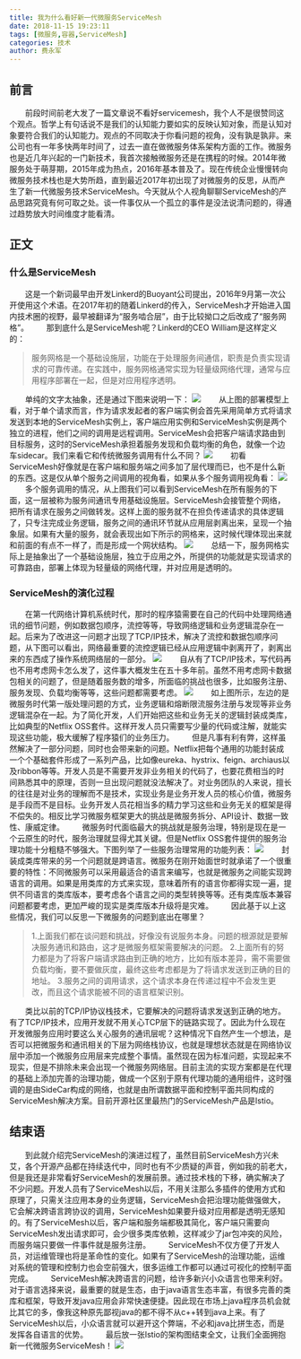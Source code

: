 ```yaml
---
title: 我为什么看好新一代微服务ServiceMesh
date: 2018-11-15 19:23:11
tags: [微服务,容器,ServiceMesh]
categories: 技术
author: 费永军
---
```

## 前言
&emsp;&emsp;前段时间前老大发了一篇文章说不看好servicemesh，我个人不是很赞同这个观点。哲学上有句话说不是我们的认知能力要如实的反映认知对象，而是认知对象要符合我们的认知能力。观点的不同取决于你看问题的视角，没有孰是孰非。来公司也有一年多快两年时间了，过去一直在做微服务体系架构方面的工作。微服务也是近几年兴起的一门新技术，我首次接触微服务还是在携程的时候。2014年微服务处于萌芽期，2015年成为热点，2016年基本普及了。现在传统企业慢慢转向微服务技术栈也是大势所趋，直到最近2017年初出现了对微服务的反思，从而产生了新一代微服务技术ServiceMesh。今天就从个人视角聊聊ServiceMesh的产品思路究竟有何可取之处。谈一件事仅从一个孤立的事件是没法说清问题的，得通过趋势放大时间维度才能看清。

## 正文
### 什么是ServiceMesh
&emsp;&emsp;这是一个新词最早由开发Linkerd的Buoyant公司提出，2016年9月第一次公开使用这个术语。在2017年初的随着Linkerd的传入，ServiceMesh才开始进入国内技术圈的视野，最早被翻译为“服务啮合层”，由于比较拗口之后改成了“服务网格”。
&emsp;&emsp;那到底什么是ServiceMesh呢？Linkerd的CEO William是这样定义的：
> 服务网格是一个基础设施层，功能在于处理服务间通信，职责是负责实现请求的可靠传递。在实践中，服务网格通常实现为轻量级网络代理，通常与应用程序部署在一起，但是对应用程序透明。

&emsp;&emsp;单纯的文字太抽象，还是通过下图来说明一下：
![](我为什么看好新一代微服务ServiceMesh/servicemesh定义.png)
&emsp;&emsp;从上图的部署模型上看，对于单个请求而言，作为请求发起者的客户端实例会首先采用简单方式将请求发送到本地的ServiceMesh实例上，客户端应用实例和ServiceMesh实例是两个独立的进程，他们之间的调用是远程调用。ServiceMesh会把客户端请求路由到目标服务，这时的ServiceMesh承担着服务发现和负载均衡的角色，就像一个边车sidecar。我们来看它和传统微服务调用有什么不同？
![](我为什么看好新一代微服务ServiceMesh/servicemesh对比.png)
&emsp;&emsp;初看ServiceMesh好像就是在客户端和服务端之间多加了层代理而已，也不是什么新的东西。这是仅从单个服务之间调用的视角看，如果从多个服务调用视角看：
![](我为什么看好新一代微服务ServiceMesh/servicemesh网格.png)
&emsp;&emsp;多个服务调用的情况，从上图我们可以看到ServiceMesh在所有服务的下面，这一层被称为服务间通讯专用基础设施层。ServiceMesh会接管整个网络，把所有请求在服务之间做转发。这样上面的服务就不在担负传递请求的具体逻辑了，只专注完成业务逻辑，服务之间的通讯环节就从应用层剥离出来，呈现一个抽象层。如果有大量的服务，就会表现出如下所示的网格来，这时候代理体现出来就和前面的有点不一样了，而是形成一个网状结构。
![](我为什么看好新一代微服务ServiceMesh/sidecar.png)
&emsp;&emsp;总结一下，服务网格实际上是抽象出了一个基础设施层，独立于应用之外，所提供的功能就是实现请求的可靠路由，部署上体现为轻量级的网络代理，并对应用是透明的。

### ServiceMesh的演化过程
&emsp;&emsp;在第一代网络计算机系统时代，那时的程序猿需要在自己的代码中处理网络通讯的细节问题，例如数据包顺序，流控等等，导致网络逻辑和业务逻辑混杂在一起。后来为了改进这一问题才出现了TCP/IP技术，解决了流控和数据包顺序问题，从下图可以看出，网络最重要的流控逻辑已经从应用逻辑中剥离开了，剥离出来的东西成了操作系统网络层的一部分。
![](我为什么看好新一代微服务ServiceMesh/原始时代.png)
&emsp;&emsp;自从有了TCP/IP技术，写代码再也不用考虑网卡怎么发了，这件事大概发生在五十多年前。虽然不用考虑网卡数据包相关的问题了，但是随着服务数的增多，所面临的挑战也很多，比如服务注册、服务发现、负载均衡等等，这些问题都需要考虑。
![](我为什么看好新一代微服务ServiceMesh/微服务时代.png)
&emsp;&emsp;如上图所示，左边的是微服务时代第一版处理问题的方式，业务逻辑和熔断限流服务注册与发现等非业务逻辑混杂在一起。为了简化开发，人们开始把这些和业务无关的逻辑封装成类库，比如典型的Netflix OSS套件。这样开发人员只需要写少量的代码或注解，就能实现这些功能，极大缓解了程序猿们的业务压力。
&emsp;&emsp;但是凡事有利有弊，这样虽然解决了一部分问题，同时也会带来新的问题。Netflix把每个通用的功能封装成一个个基础套件形成了一系列产品，比如像eureka、hystrix、feign、archiaus以及ribbon等等。开发人员是不需要开发非业务相关的代码了，也要花费相当的时间熟悉其中的原理，否则一旦出现问题就没法解决了。对业务团队的人来说，擅长的往往是对业务的理解而不是技术，实现业务是业务开发人员的核心价值，微服务是手段而不是目标。业务开发人员花相当多的精力学习这些和业务无关的框架是得不偿失的。相反比学习微服务框架更大的挑战是微服务拆分、API设计、数据一致性、康威定律。
&emsp;&emsp;微服务时代面临最大的挑战就是服务治理，特别是现在是一个云原生的时代，服务治理就显得尤其关键。但是Netflix OSS套件提供的服务治理功能十分粗糙不够强大。下图列举了一些服务治理常用的功能列表：
![](我为什么看好新一代微服务ServiceMesh/服务治理.png)
&emsp;&emsp;封装成类库带来的另一个问题就是跨语言。微服务在刚开始面世时就承诺了一个很重要的特性：不同微服务可以采用最适合的语言来编写，也就是微服务之间能实现跨语言的调用。如果是用类库的方式来实现，意味着所有的语言你都得实现一遍，提供不同语言的类库版本，要考虑各个语言之间的类型转换等等。还有类库版本兼容问题都要考虑，更加严峻的现实是类库版本升级将是灾难。
&emsp;&emsp;因此基于以上这些情况，我们可以反思一下微服务的问题到底出在哪里？
> 1.上面我们都在谈问题和挑战，好像没有说服务本身。问题的根源就是要解决服务通讯和路由，这才是微服务框架需要解决的问题。
> 2.上面所有的努力都是为了将客户端请求路由到正确的地方，比如有版本差异，需不需要做负载均衡，要不要做灰度，最终这些考虑都是为了将请求发送到正确的目的地址。
> 3.服务之间的调用请求，这个请求本身在传递过程中不会发生更改，而且这个请求能被不同的语言框架识别。

&emsp;&emsp;类比以前的TCP/IP协议栈技术，它要解决的问题将请求发送到正确的地方。有了TCP/IP技术，应用开发就不用关心TCP层下的链路实现了。因此为什么现在开发微服务应用时要这么关心服务的通讯层呢？这种情况下自然产生一个想法，是否可以把微服务和通讯相关的下层为网络栈协议，也就是理想状态就是在网络协议层中添加一个微服务应用层来完成整个事情。虽然现在因为标准问题，实现起来不现实，但是不排除未来会出现一个微服务网络层。目前主流的实现方案都是在代理的基础上添加完善的治理功能，做成一个区别于原有代理功能的通用组件，这时强调的是由SideCar构成的网络，也就是由所谓数据平面和控制平面共同构成的ServiceMesh解决方案。目前开源社区里最热门的ServiceMesh产品是Istio。

## 结束语
&emsp;&emsp;到此就介绍完ServiceMesh的演进过程了，虽然目前ServiceMesh方兴未艾，各个开源产品都在持续迭代中，同时也有不少质疑的声音，例如我的前老大，但是我还是非常看好ServiceMesh的发展前景。通过技术栈的下移，确实解决了不少问题。开发人员有了ServiceMesh以后，不用关注那么多插件的使用方式和原理了，只需关注应用本身的业务逻辑，ServiceMesh会把治理功能做强做大，它会解决跨语言跨协议的调用，ServiceMesh如果要升级对应用都是透明无感知的。有了ServiceMesh以后，客户端和服务端都极其简化，客户端只需要向ServiceMesh发出请求即可，会少很多类库依赖，这样减少了jar包冲突的风险，而服务端只要做一件事件就是服务注册。
&emsp;&emsp;ServiceMesh不仅方便了开发人员，对运维管理也将是革命性的变化。如果有了ServiceMesh的治理功能，运维对系统的管理和控制力也会空前强大，很多运维工作都可以通过可视化的控制平面完成。
&emsp;&emsp;ServiceMesh解决跨语言的问题，给许多新兴小众语言也带来利好。对于语言选择来说，最重要的就是生态，由于java语言生态丰富，有很多完善的类库和框架，导致开发java应用会非常快速便捷。因此现在市场上java程序员机会就比其它的多，像我这种原先鄙视java的都不得不从c++转到java上来。有了ServiceMesh以后，小众语言就可以避开这个弊端，不必和java比拼生态，而是发挥各自语言的优势。
&emsp;&emsp;最后放一张Istio的架构图结束全文，让我们全面拥抱新一代微服务ServiceMesh！
![](我为什么看好新一代微服务ServiceMesh/Istio.jpg)
